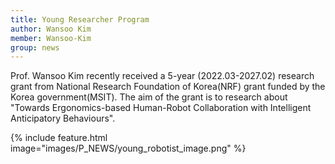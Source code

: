 ```yaml
---
title: Young Researcher Program
author: Wansoo Kim
member: Wansoo-Kim
group: news
---
```



Prof. Wansoo Kim recently received a 5-year (2022.03-2027.02) research grant from National Research Foundation of Korea(NRF) grant funded by the Korea government(MSIT). The aim of the grant is to research about "Towards Ergonomics-based Human-Robot Collaboration with Intelligent Anticipatory Behaviours". 


{%
  include feature.html
  image="images/P_NEWS/young_robotist_image.png"
%}



